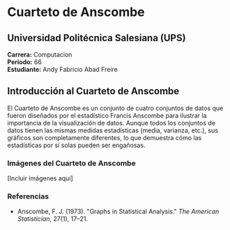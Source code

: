 # Cuarteto de Anscombe

## Universidad Politécnica Salesiana (UPS)  
**Carrera:** Computacion  
**Periodo:** 66  
**Estudiante:** Andy Fabricio Abad Freire

## Introducción al Cuarteto de Anscombe

El Cuarteto de Anscombe es un conjunto de cuatro conjuntos de datos que fueron diseñados por el estadístico Francis Anscombe para ilustrar la importancia de la visualización de datos. Aunque todos los conjuntos de datos tienen las mismas medidas estadísticas (media, varianza, etc.), sus gráficos son completamente diferentes, lo que demuestra cómo las estadísticas por sí solas pueden ser engañosas. 

### Imágenes del Cuarteto de Anscombe
[Incluir imágenes aquí]

### Referencias
- Anscombe, F. J. (1973). "Graphs in Statistical Analysis." *The American Statistician*, 27(1), 17–21.
